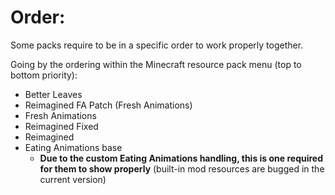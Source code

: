 # Order:
Some packs require to be in a specific order to work properly together.

Going by the ordering within the Minecraft resource pack menu (top to bottom priority):
- Better Leaves
- Reimagined FA Patch (Fresh Animations)
- Fresh Animations
- Reimagined Fixed
- Reimagined
- Eating Animations base
    - **Due to the custom Eating Animations handling, this is one required for them to show properly** (built-in mod resources are bugged in the current version)
